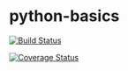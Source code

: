 # python-basics

[![Build Status](https://travis-ci.org/dqmdz/python-basics.svg?branch=master)](https://travis-ci.org/dqmdz/python-basics)

[![Coverage Status](https://coveralls.io/repos/github/dqmdz/python-basics/badge.svg?branch=master)](https://coveralls.io/github/dqmdz/python-basics?branch=master)